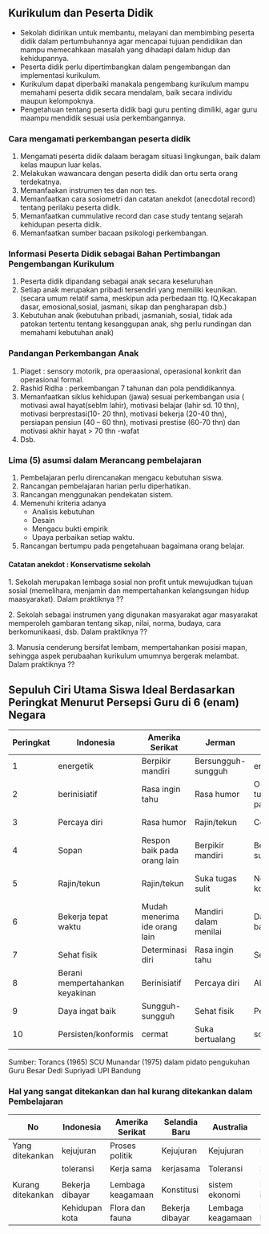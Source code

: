 ## Kurikulum dan Peserta Didik
- Sekolah didirikan untuk membantu, melayani dan membimbing peserta didik dalam pertumbuhannya agar mencapai tujuan  pendidikan dan mampu memecahkaan masalah yang dihadapi dalam hidup dan kehidupannya.
- Peserta didik perlu dipertimbangkan dalam pengembangan dan implementasi kurikulum.
- Kurikulum dapat diperbaiki manakala pengembang kurikulum mampu memahami peserta didik secara mendalam, baik secara individu maupun kelompoknya.
- Pengetahuan tentang peserta didik bagi guru penting dimiliki, agar guru maampu mendidik sesuai usia perkembangannya.

### Cara mengamati perkembangan peserta didik
1. Mengamati peserta didik dalaam beragam situasi lingkungan, baik dalam kelas maupun luar kelas.
2. Melakukan wawancara dengan peserta didik dan ortu serta orang terdekatnya.
3. Memanfaakan instrumen tes dan non tes.
4. Memanfaatkan  cara sosiometri dan catatan anekdot (anecdotal record) tentang perilaku peserta didik.
5. Memanfaatkan cummulative record dan case study  tentang  sejarah kehidupan peserta didik.
6. Memanfaatkan sumber bacaan psikologi perkembangan.

### Informasi Peserta Didik sebagai Bahan Pertimbangan Pengembangan Kurikulum
1. Peserta didik dipandang sebagai anak secara keseluruhan
2. Setiap anak merupakan pribadi tersendiri yang memiliki keunikan. (secara umum relatif sama, meskipun ada perbedaan ttg. IQ,Kecakapan dasar, emosional,sosial, jasmani, sikap dan pengharapan dsb.)
3. Kebutuhan anak (kebutuhan pribadi, jasmaniah, sosial, tidak ada patokan tertentu tentang kesanggupan anak, shg perlu rundingan dan memahami kebutuhan anak)

### Pandangan Perkembangan Anak
1. Piaget :  sensory motorik, pra operaasional, operasional konkrit dan operasional formal.
2. Rashid Ridha : perkembangan 7 tahunan dan pola pendidikannya. 
3. Memanfaatkan siklus kehidupan (jawa) sesuai perkembangan usia ( motivasi awal hayat(seblm lahir), motivasi  belajar (lahir sd. 10 thn), motivasi berprestasi(10- 20 thn), motivasi bekerja (20-40 thn), persiapan pensiun (40 – 60 thn), motivasi prestise (60-70 thn) dan motivasi akhir hayat > 70 thn -wafat
4. Dsb.

### Lima (5) asumsi dalam Merancang pembelajaran
1. Pembelajaran perlu direncanakan mengacu kebutuhan siswa.
2. Rancangan pembelajaran harian perlu diperhatikan.
3. Rancangan menggunakan pendekatan sistem.
4. Memenuhi kriteria adanya
   - Analisis kebutuhan 
   - Desain 
   - Mengacu bukti empirik  
   - Upaya perbaikan setiap waktu.
5. Rancangan bertumpu pada pengetahuaan bagaimana orang belajar.  

<div class="bs-callout bs-callout-info">
  <h4>Catatan anekdot : Konservatisme sekolah</h4>
   <p>1. Sekolah merupakan lembaga sosial non profit untuk mewujudkan tujuan sosial (memelihara, menjamin dan mempertahankan kelangsungan hidup maasyarakat).  Dalam praktiknya ??</p>
   <p>2. Sekolah sebagai instrumen yang digunakan masyarakat  agar masyarakat memperoleh gambaran tentang sikap, nilai, norma, budaya, cara berkomunikaasi,  dsb.  Dalam praktiknya ??</p>
   <p>3. Manusia cenderung bersifat lembam, mempertahankan posisi mapan, sehingga aspek perubaahan kurikulum umumnya bergerak melambat. Dalam praktiknya ??</p>
</div>

## Sepuluh  Ciri Utama Siswa Ideal Berdasarkan  Peringkat  Menurut Persepsi Guru di   6 (enam) Negara
| Peringkat | Indonesia                       | Amerika Serikat               | Jerman                | Yunani                          | Filipina                    | India                |
| --------- | ------------------------------- | ----------------------------- | --------------------- | ------------------------------- | --------------------------- | -------------------- |
| 1         | energetik                       | Berpikir mandiri              | Bersungguh-sungguh    | energetik                       | Rajin/tekun                 | Rasa ingin tahu      |
| 2         | berinisiatif                    | Rasa ingin tahu               | Rasa humor            | Orientasi tujuan jangka panjang | Patuh/penurut               | Patuh/penurut        |
| 3         | Percaya diri                    | Rasa humor                    | Rajin/tekun           | Cermat                          | Sopan                       | Bekerja tepat  waktu |
| 4         | Sopan                           | Respon baik pada orang lain   | Berpikir mandiri      | Bersungguh-sungguh              | Sehat fisik                 | Sopan                |
| 5         | Rajin/tekun                     | Rajin/tekun                   | Suka tugas sulit      | Non konformis                   | Respon baik pada orang lain | Sehat fisik          |
| 6         | Bekerja tepat  waktu            | Mudah menerima ide orang lain | Mandiri dalam menilai | Daya ingat baik                 | Bekerja tepat waktu         | Percaya diri         |
| 7         | Sehat fisik                     | Determinasi diri              | Rasa ingin tahu       | Sehat fisik                     | Percaya diri                | Berinisiatif         |
| 8         | Berani mempertahankan keyakinan | Berinisiatif                  | Percaya diri          | Alturistik                      | Daya ingat baik             | Rajin/tekun          |
| 9         | Daya ingat baik                 | Sungguh-sungguh               | Sehat fisik           | Percaya diri                    | Patuh pada atasan           | Kasih saying         |
| 10        | Persisten/konformis             | cermat                        | Suka bertualang       | soppan                          | Kasih sayang                | Determinasi diri     |
|           |                                 |                               |                       |                                 |                             |                      |

<p>Sumber: Torancs (1965) SCU Munandar (1975) dalam pidato pengukuhan Guru Besar Dedi Supriyadi UPI Bandung</p>


### Hal yang sangat ditekankan dan hal kurang ditekankan dalam Pembelajaran
| No                | Indonesia       | Amerika Serikat   | Selandia Baru   | Australia         | Hongkong                | Kanada         |
| ----------------- | --------------- | ----------------- | --------------- | ----------------- | ----------------------- | -------------- |
| Yang ditekankan   | kejujuran       | Proses politik    | Kejujuran       | Kejujuran         | Keluarga                | Kejujuran      |
|                   | toleransi       | Kerja sama        | kerjasama       | Toleransi         | Sekolah                 | Kerjasama      |
|                   |                 |                   |                 |                   |                         |                |
| Kurang ditekankan | Bekerja dibayar | Lembaga keagamaan | Konstitusi      | sistem ekonomi    | Kerjasama internasional | Konstitusi     |
|                   | Kehidupan kota  | Flora dan fauna   | Bekerja dibayar | Lembaga keagamaan | Lembaga keagamaan       | System ekonomi |

